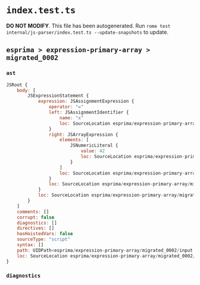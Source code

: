 # `index.test.ts`

**DO NOT MODIFY**. This file has been autogenerated. Run `rome test internal/js-parser/index.test.ts --update-snapshots` to update.

## `esprima > expression-primary-array > migrated_0002`

### `ast`

```javascript
JSRoot {
	body: [
		JSExpressionStatement {
			expression: JSAssignmentExpression {
				operator: "="
				left: JSAssignmentIdentifier {
					name: "x"
					loc: SourceLocation esprima/expression-primary-array/migrated_0002/input.js 1:0-1:1 (x)
				}
				right: JSArrayExpression {
					elements: [
						JSNumericLiteral {
							value: 42
							loc: SourceLocation esprima/expression-primary-array/migrated_0002/input.js 1:6-1:8
						}
					]
					loc: SourceLocation esprima/expression-primary-array/migrated_0002/input.js 1:4-1:10
				}
				loc: SourceLocation esprima/expression-primary-array/migrated_0002/input.js 1:0-1:10
			}
			loc: SourceLocation esprima/expression-primary-array/migrated_0002/input.js 1:0-1:10
		}
	]
	comments: []
	corrupt: false
	diagnostics: []
	directives: []
	hasHoistedVars: false
	sourceType: "script"
	syntax: []
	path: UIDPath<esprima/expression-primary-array/migrated_0002/input.js>
	loc: SourceLocation esprima/expression-primary-array/migrated_0002/input.js 1:0-1:10
}
```

### `diagnostics`

```

```

